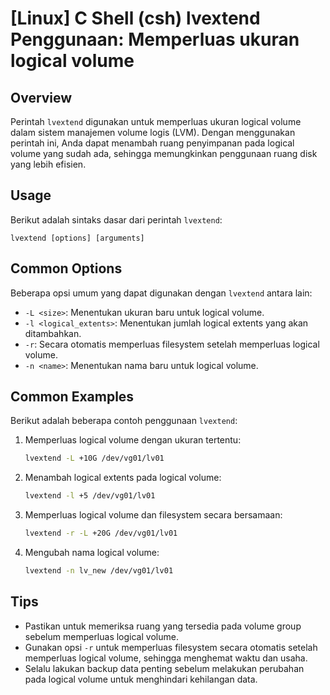 # [Linux] C Shell (csh) lvextend Penggunaan: Memperluas ukuran logical volume

## Overview
Perintah `lvextend` digunakan untuk memperluas ukuran logical volume dalam sistem manajemen volume logis (LVM). Dengan menggunakan perintah ini, Anda dapat menambah ruang penyimpanan pada logical volume yang sudah ada, sehingga memungkinkan penggunaan ruang disk yang lebih efisien.

## Usage
Berikut adalah sintaks dasar dari perintah `lvextend`:

```
lvextend [options] [arguments]
```

## Common Options
Beberapa opsi umum yang dapat digunakan dengan `lvextend` antara lain:

- `-L <size>`: Menentukan ukuran baru untuk logical volume.
- `-l <logical_extents>`: Menentukan jumlah logical extents yang akan ditambahkan.
- `-r`: Secara otomatis memperluas filesystem setelah memperluas logical volume.
- `-n <name>`: Menentukan nama baru untuk logical volume.

## Common Examples
Berikut adalah beberapa contoh penggunaan `lvextend`:

1. Memperluas logical volume dengan ukuran tertentu:
   ```bash
   lvextend -L +10G /dev/vg01/lv01
   ```

2. Menambah logical extents pada logical volume:
   ```bash
   lvextend -l +5 /dev/vg01/lv01
   ```

3. Memperluas logical volume dan filesystem secara bersamaan:
   ```bash
   lvextend -r -L +20G /dev/vg01/lv01
   ```

4. Mengubah nama logical volume:
   ```bash
   lvextend -n lv_new /dev/vg01/lv01
   ```

## Tips
- Pastikan untuk memeriksa ruang yang tersedia pada volume group sebelum memperluas logical volume.
- Gunakan opsi `-r` untuk memperluas filesystem secara otomatis setelah memperluas logical volume, sehingga menghemat waktu dan usaha.
- Selalu lakukan backup data penting sebelum melakukan perubahan pada logical volume untuk menghindari kehilangan data.